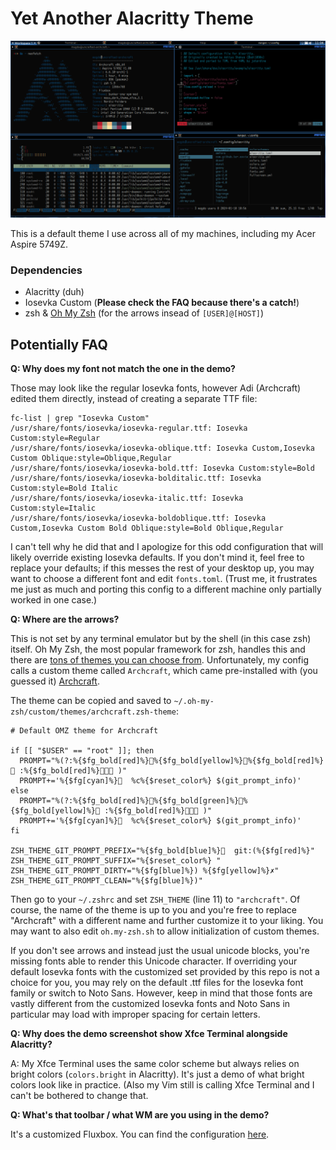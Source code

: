 # Yet Another Alacritty Theme

![](https://github.com/jatardine/dotfiles-alacritty/blob/main/alacritty-xfce4-term-demo.png)

This is a default theme I use across all of my machines, including my Acer Aspire 5749Z.

### Dependencies

- Alacritty (duh)
- Iosevka Custom (**Please check the FAQ because there's a catch!**)
- zsh & [Oh My Zsh](https://github.com/ohmyzsh/ohmyzsh) (for the arrows insead of `[USER]@[HOST]`)

## Potentially FAQ

**Q: Why does my font not match the one in the demo?**

Those may look like the regular Iosevka fonts, however Adi (Archcraft) edited them directly, instead of creating a separate TTF file:

```
fc-list | grep "Iosevka Custom"
/usr/share/fonts/iosevka/iosevka-regular.ttf: Iosevka Custom:style=Regular
/usr/share/fonts/iosevka/iosevka-oblique.ttf: Iosevka Custom,Iosevka Custom Oblique:style=Oblique,Regular
/usr/share/fonts/iosevka/iosevka-bold.ttf: Iosevka Custom:style=Bold
/usr/share/fonts/iosevka/iosevka-bolditalic.ttf: Iosevka Custom:style=Bold Italic
/usr/share/fonts/iosevka/iosevka-italic.ttf: Iosevka Custom:style=Italic
/usr/share/fonts/iosevka/iosevka-boldoblique.ttf: Iosevka Custom,Iosevka Custom Bold Oblique:style=Bold Oblique,Regular
```

I can't tell why he did that and I apologize for this odd configuration that will likely override existing Iosevka defaults. If you don't mind it, feel free to replace your defaults; if this messes the rest of your desktop up, you may want to choose a different font and edit `fonts.toml`. (Trust me, it frustrates me just as much and porting this config to a different machine only partially worked in one case.)

**Q: Where are the arrows?**

This is not set by any terminal emulator but by the shell (in this case zsh) itself. Oh My Zsh, the most popular framework for zsh, handles this and there are [tons of themes you can choose from](https://github.com/ohmyzsh/ohmyzsh/wiki/Themes). Unfortunately, my config calls a custom theme called `Archcraft`, which came pre-installed with (you guessed it) [Archcraft](https://github.com/archcraft-os).

The theme can be copied and saved to `~/.oh-my-zsh/custom/themes/archcraft.zsh-theme`:

```
# Default OMZ theme for Archcraft

if [[ "$USER" == "root" ]]; then
  PROMPT="%(?:%{$fg_bold[red]%}%{$fg_bold[yellow]%}%{$fg_bold[red]%} :%{$fg_bold[red]%} )"
  PROMPT+='%{$fg[cyan]%}  %c%{$reset_color%} $(git_prompt_info)'
else
  PROMPT="%(?:%{$fg_bold[red]%}%{$fg_bold[green]%}%{$fg_bold[yellow]%} :%{$fg_bold[red]%} )"
  PROMPT+='%{$fg[cyan]%}  %c%{$reset_color%} $(git_prompt_info)'
fi

ZSH_THEME_GIT_PROMPT_PREFIX="%{$fg_bold[blue]%}  git:(%{$fg[red]%}"
ZSH_THEME_GIT_PROMPT_SUFFIX="%{$reset_color%} "
ZSH_THEME_GIT_PROMPT_DIRTY="%{$fg[blue]%}) %{$fg[yellow]%}✗"
ZSH_THEME_GIT_PROMPT_CLEAN="%{$fg[blue]%})"

```

Then go to your `~/.zshrc` and set `ZSH_THEME` (line 11) to `"archcraft"`. Of course, the name of the theme is up to you and you're free to replace "Archcraft" with a different name and further customize it to your liking. You may want to also edit `oh.my-zsh.sh` to allow initialization of custom themes.

If you don't see arrows and instead just the usual unicode blocks, you're missing fonts able to render this Unicode character. If overriding your default Iosevka fonts with the customized set provided by this repo is not a choice for you, you may rely on the default .ttf files for the Iosevka font family or switch to Noto Sans. However, keep in mind that those fonts are vastly different from the customized Iosevka fonts and Noto Sans in particular may load with improper spacing for certain letters.

**Q: Why does the demo screenshot show Xfce Terminal alongside Alacritty?**

A: My Xfce Terminal uses the same color scheme but always relies on bright colors (`colors.bright` in Alacritty). It's just a demo of what bright colors look like in practice. (Also my Vim still is calling Xfce Terminal and I can't be bothered to change that.

**Q: What's that toolbar / what WM are you using in the demo?**

It's a customized Fluxbox. You can find the configuration [here](https://github.com/jatardine/dotfiles-fluxbox-acer).
